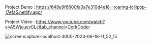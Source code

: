 Project Demo : https://648e9f6600fa3a7e310d4e18--roaring-lollipop-17efa5.netlify.app/ 

Project Video : https://www.youtube.com/watch?v=A5WjuuevGLc&ab_channel=GorkCoder  

![screencapture-localhost-3000-2023-06-18-11_52_15](https://github.com/sunil9813/Shane-Portfolio/assets/67497228/b9a368fa-90e3-4b4e-84bf-5807cb7e11b7)
